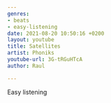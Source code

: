 ```yaml
---
genres:
- beats
- easy-listening
date: 2021-08-20 10:50:16 +0200
layout: youtube
title: Satellites
artist: Phoniks
youtube-url: 3G-tRGuHTcA
author: Raul

---
```

Easy listening